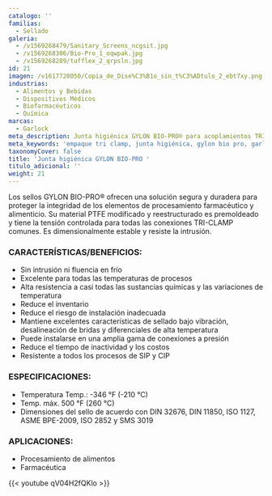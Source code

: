 ```yaml
---
catalogo: ''
familias:
  - Sellado
galeria:
  - /v1569268479/Sanitary_Screens_ncgsit.jpg
  - /v1569268306/Bio-Pro_1_oqwpak.jpg
  - /v1569268289/tufflex_2_qrpsln.jpg
id: 21
imagen: /v1617728050/Copia_de_Dise%C3%B1o_sin_t%C3%ADtulo_2_ebt7xy.png
industrias:
  - Alimentos y Bebidas
  - Dispositivos Médicos
  - Biofarmacéuticos
  - Química
marcas:
  - Garlock
meta_description: Junta higiénica GYLON BIO-PRO® para acoplamientos TRI-CLAMP
meta_keywords: 'empaque tri clamp, junta higiénica, gylon bio pro, garlock, '
taxonomyCover: false
title: 'Junta higiénica GYLON BIO-PRO '
titulo_adicional: ''
weight: 21
---
```

Los sellos GYLON BIO-PRO® ofrecen una solución segura y duradera para proteger la integridad de los elementos de procesamiento farmacéutico y alimenticio. Su material PTFE modificado y reestructurado es premoldeado y tiene la tensión controlada para todas las conexiones TRI-CLAMP comunes. Es dimensionalmente estable y resiste la intrusión.

### CARACTERÍSTICAS/BENEFICIOS:

* Sin intrusión ni fluencia en frío
* Excelente para todas las temperaturas de procesos
* Alta resistencia a casi todas las sustancias químicas y las variaciones de temperatura
* Reduce el inventario
* Reduce el riesgo de instalación inadecuada
* Mantiene excelentes características de sellado bajo vibración, desalineación de bridas y diferenciales de alta temperatura
* Puede instalarse en una amplia gama de conexiones a presión
* Reduce el tiempo de inactividad y los costos
* Resistente a todos los procesos de SIP y CIP

### ESPECIFICACIONES:

* Temperatura Temp.: -346 °F (-210 °C)
* Temp. máx. 500 °F (260 °C)
* Dimensiones del sello de acuerdo con DIN 32676, DIN 11850, ISO 1127, ASME BPE-2009, ISO 2852 y SMS 3019

### APLICACIONES:

* Procesamiento de alimentos
* Farmacéutica

{{< youtube qV04H2fQKlo >}}